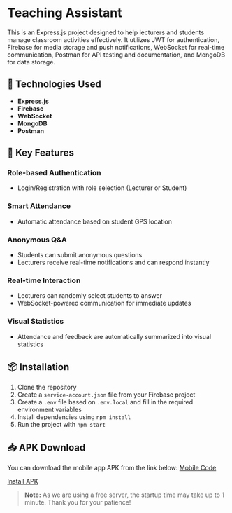 # Teaching Assistant

This is an Express.js project designed to help lecturers and students manage classroom activities effectively. It utilizes JWT for authentication, Firebase for media storage and push notifications, WebSocket for real-time communication, Postman for API testing and documentation, and MongoDB for data storage.

## 🔧 Technologies Used

- **Express.js**
- **Firebase**
- **WebSocket**
- **MongoDB**
- **Postman**

## 🚀 Key Features

### Role-based Authentication
- Login/Registration with role selection (Lecturer or Student)

### Smart Attendance
- Automatic attendance based on student GPS location

### Anonymous Q&A
- Students can submit anonymous questions  
- Lecturers receive real-time notifications and can respond instantly

### Real-time Interaction
- Lecturers can randomly select students to answer  
- WebSocket-powered communication for immediate updates

### Visual Statistics
- Attendance and feedback are automatically summarized into visual statistics

## 📦 Installation

1. Clone the repository
2. Create a `service-account.json` file from your Firebase project
3. Create a `.env` file based on `.env.local` and fill in the required environment variables
4. Install dependencies using `npm install`
5. Run the project with `npm start`

## 📥 APK Download

You can download the mobile app APK from the link below:
[Mobile Code](https://github.com/DatTranDev/TeachingAssistantFE)

[Install APK](https://drive.google.com/file/d/1Zjc40ntRcGHRqd_4H7RIh6JjEf2EVQdS/view?usp=sharing)

> **Note:** As we are using a free server, the startup time may take up to 1 minute. Thank you for your patience!
